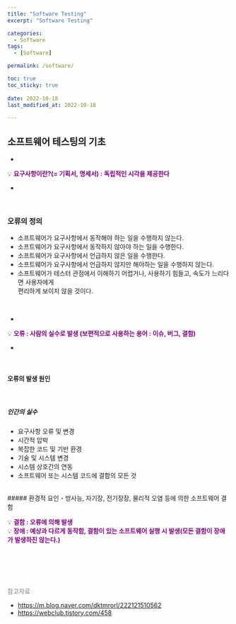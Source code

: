 ```yaml
---
title: "Software Testing"
excerpt: "Software Testing"

categories:
  - Software
tags:
  - [Software]

permalink: /software/

toc: true
toc_sticky: true
 
date: 2022-10-18
last_modified_at: 2022-10-18

---
```


## 소프트웨어 테스팅의 기초

-

💡 <span style="color:purple">**요구사항이란?(= 기획서, 명세서) : 독립적인 시각을 제공한다**</span>

-

<br>

### 오류의 정의

  - 소프트웨어가 요구사항에서 동작해야 하는 일을 수행하지 않는다.
  - 소프트웨어가 요구사항에서 동작하지 않아야 하는 일을 수행한다.
  - 소프트웨어가 요구사항에서 언급하지 않은 일을 수행한다.
  - 소프트웨어가 요구사항에서 언급하지 않지만 해야하는 일을 수행하지 않는다.
  - 소프트웨어가 테스터 관점에서 이해하기 어렵거나, 사용하기 힘들고, 속도가 느리다면 사용자에게   
    편리하게 보이지 않을 것이다.

<br>

-

💡 <span style="color:purple">**오류 : 사람의 실수로 발생 (보편적으로 사용하는 용어 : 이슈, 버그, 결함)**</span>

-

<br>

#### 오류의 발생 원인 
<br>

##### 인간의 실수
- 요구사항 오류 및 변경
- 시간적 압박
- 복잡한 코드 및 기반 환경 
- 기술 및 시스템 변경
- 시스템 상호간의 연동
- 소프트웨어 또는 시스템 코드에 결함의 모든 것
<br>
##### 환경적 요인
- 방사능, 자기장, 전기장장, 물리적 오염 등에 의한 소프트웨어 결함

<br>

💡 <span style="color:purple">**결함 : 오류에 의해 발생**</span><br>
💡 <span style="color:purple">**장애 : 예상과 다르게 동작함, 결함이 있는 소프트웨어 실행 시 발생(모든 결함이 장애가 발생하진 않는다.)**</span>



<br>
<br>
<br>
<br>



<span style="color:gray">참고자료</span>

- https://m.blog.naver.com/dktmrorl/222121510562
- https://webclub.tistory.com/458